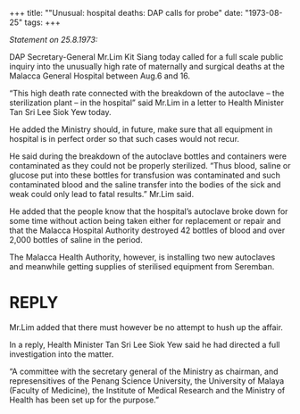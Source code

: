 +++ 
title: ""Unusual: hospital deaths: DAP calls for probe"
date: "1973-08-25"
tags:
+++

_Statement on 25.8.1973:_

DAP Secretary-General Mr.Lim Kit Siang today called for a full scale public inquiry into the unusually high rate of maternally and surgical deaths at the Malacca General Hospital between Aug.6 and 16.

“This high death rate connected with the breakdown of the autoclave – the sterilization plant – in the hospital” said Mr.Lim in a letter to Health Minister Tan Sri Lee Siok Yew today.

He added the Ministry should, in future, make sure that all equipment in hospital is in perfect order so that such cases would not recur.

He said during the breakdown of the autoclave bottles and containers were contaminated as they could not be properly sterilized.
</u>
“Thus blood, saline or glucose put into these bottles for transfusion was contaminated and such contaminated blood and the saline transfer into the bodies of the sick and weak could only lead to fatal results.” Mr.Lim said.

He added that the people know that the hospital’s autoclave broke down for some time without action being taken either for replacement or repair and that the Malacca Hospital Authority destroyed 42 bottles of blood and over 2,000 bottles of saline in the period.

The Malacca Health Authority, however, is installing two new autoclaves and meanwhile getting supplies of sterilised equipment from Seremban.

# REPLY

Mr.Lim added that there must however be no attempt to hush up the affair.

In a reply, Health Minister Tan Sri Lee Siok Yew said he had directed a full investigation into the matter.

“A committee with the secretary general of the Ministry as chairman, and represensitives of the Penang Science University, the University of Malaya (Faculty of Medicine), the Institute of Medical Research and the Ministry of Health has been set up for the purpose.”

 
